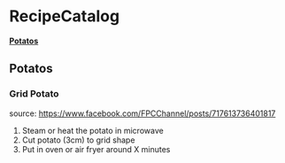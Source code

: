 # RecipeCatalog

**[Potatos](#potatos)**<br>

## Potatos
### Grid Potato
source: https://www.facebook.com/FPCChannel/posts/717613736401817
1. Steam or heat the potato in microwave
2. Cut potato (3cm) to grid shape
3. Put in oven or air fryer around X minutes
